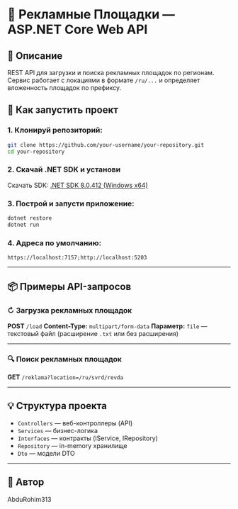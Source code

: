 # 📅 Рекламные Площадки — ASP.NET Core Web API

## 📄 Описание

REST API для загрузки и поиска рекламных площадок по регионам.
Сервис работает с локациями в формате `/ru/...` и определяет вложенность площадок по префиксу.

## 🚀 Как запустить проект

### 1. Клонируй репозиторий:

```bash
git clone https://github.com/your-username/your-repository.git
cd your-repository
```

### 2. Скачай .NET SDK и установи

Скачать SDK:
[.NET SDK 8.0.412 (Windows x64)](https://builds.dotnet.microsoft.com/dotnet/Sdk/8.0.412/dotnet-sdk-8.0.412-win-x64.exe)

### 3. Построй и запусти приложение:

```bash
dotnet restore
dotnet run
```

### 4. Адреса по умолчанию:

```
https://localhost:7157;http://localhost:5203
```

---

## 📦 Примеры API-запросов

### ↻ Загрузка рекламных площадок

**POST** `/load`
**Content-Type:** `multipart/form-data`
**Параметр:** `file` — текстовый файл (расширение `.txt` или без расширения)

---

### 🔍 Поиск рекламных площадок

**GET** `/reklama?location=/ru/svrd/revda`

---

## 💡 Структура проекта

* `Controllers` — веб-контроллеры (API)
* `Services` — бизнес-логика
* `Interfaces` — контракты (IService, IRepository)
* `Repository` — in-memory хранилище
* `Dto` — модели DTO

---

## 👤 Автор

AbduRohim313

